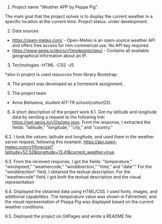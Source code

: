 
1. Project name "Weather APP by Peppa Pig".
 
The main goal that the project solves is to display the current weather in a specific location at the current time.
Project status: under development.

2. Data sources
- https://open-meteo.com/ - Open-Meteo is an open-source weather API and offers free access for non-commercial use. No API key required.
- https://www.geojs.io/docs/v1/endpoints/geo/ - Contains all available geographical information about an IP.

3. Technologies
 -HTML
 -CSS
 -JS

*also in project is used resources from library Bootstrap. 

4. The project was developed as a homework assignment.

5. The project team
 - Anna Bieliaieva, student AIT-TR school(cohort25).

6. A short description of the project work
  6.1. Got my latitude and longitude data by sending a request to the following link: https://get.geojs.io/v1/ip/geo.json. From the response, I extracted the fields: "latitude," "longitude," "city," and "country."

  6.2. I took the values: latitude and longitude, and used them in the weather server request, following this example: https://api.open-meteo.com/v1/forecast?latitude=52.52&longitude=13.41&current_weather=true.

  6.3. From the received response, I got the fields: "temperature," "windspeed," "weathercode," "winddirection," "time," and "date"." For the "winddirection" field, I obtained the textual description. For the "weathercode" field, I got both the textual description and the visual representation

  6.4. Displayed the obtained data using HTML/CSS. I used fonts, images, and additional capabilities. The temperature value was shown in Fahrenheit, and the visual representation of Peppa Pig was displayed based on the current weather conditions.

  6.5. Deployed the project on GitPages and wrote a README file.


